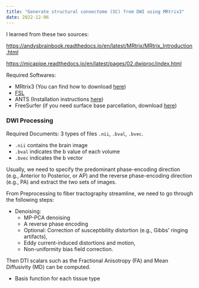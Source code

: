 ```yaml
---
title: "Generate structural connectome (SC) from DWI using MRtrix3"
date: 2022-12-06
---
```



I learned from these two sources:

https://andysbrainbook.readthedocs.io/en/latest/MRtrix/MRtrix_Introduction.html 

https://micapipe.readthedocs.io/en/latest/pages/02.dwiproc/index.html


Required Softwares:

* MRtrix3 (You can find how to download [here](https://andysbrainbook.readthedocs.io/en/latest/MRtrix/MRtrix_Course/MRtrix_01_Download_Install.html))
* [FSL](https://fsl.fmrib.ox.ac.uk/fsl/fslwiki) 
* ANTS (Installation instructions [here](https://github.com/ANTsX/ANTs/wiki/Compiling-ANTs-on-Linux-and-Mac-OS))
* FreeSurfer (if you need surface base parcellation, download [here](https://surfer.nmr.mgh.harvard.edu/fswiki/DownloadAndInstall))


### DWI Processing

Required Documents: 3 types of files `.nii`, `.bval`, `.bvec`.

* `.nii` contains the brain image
* `.bval` indicates the b value of each volume
* `.bvec` indicates the b vector

Usually, we need to specify the predominant phase-encoding direction (e.g., Anterior to Posterior, or AP) and the reverse phase-encoding direction (e.g., PA) and extract the two sets of images. 

From Preprocessing to fiber tractography streamline, we need to go through the following steps:
* Denoising:
  * MP-PCA denoising
  * A reverse phase encoding
  * Optional: Correction of susceptibility distortion (e.g., Gibbs’ ringing artifacts),
  * Eddy current-induced distortions and motion,
  * Non-uniformity bias field correction.

Then DTI scalars such as the Fractional Anisotropy (FA) and Mean Diffusivity (MD) can be computed. 

* Basis function for each tissue type






